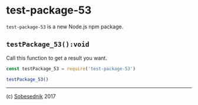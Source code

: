 # test-package-53

`test-package-53` is a new Node.js npm package.

## `testPackage_53():void`

Call this function to get a result you want.

```js
const testPackage_53 = require('test-package-53')

testPackage_53()
```

---

(c) [Sobesednik][1] 2017

[1]: https://sobes.io
